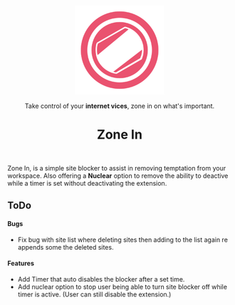 
<p align="center"><img src="https://github.com/Kcorb0/ZoneIn-SiteBlocker/blob/master/images/icon.png?raw=true" width="200" height="200" /><p/>

<p align="center">Take control of your <strong>internet vices</strong>, zone in on what's important.<p/>

<h1 align="center">Zone In</h1>
<br/>
<p>Zone In, is a simple site blocker to assist in removing temptation from your workspace. Also offering a <strong>Nuclear</strong> option to remove the ability to deactive while a timer is set without deactivating the extension.<p/>

## ToDo

#### Bugs
- Fix bug with site list where deleting sites then adding to the list again re appends some the deleted sites.

#### Features
- Add Timer that auto disables the blocker after a set time.
- Add nuclear option to stop user being able to turn site blocker off while timer is active. (User can still disable the extension.)